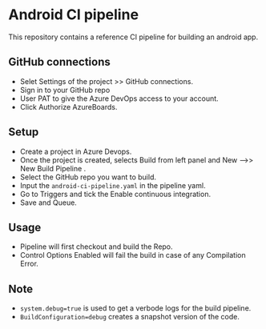 # Android CI pipeline

This repository contains a reference CI pipeline for building an android app.

##  GitHub connections

- Selet Settings of the project >> GitHub connections.
- Sign in to your GitHub repo
- User PAT to give the Azure DevOps access to your account.
- Click Authorize AzureBoards.

## Setup

- Create a project in Azure Devops.
- Once the project is created, selects Build from left panel and New -->> New Build Pipeline .
- Select the GitHub repo you want to build.
- Input the `android-ci-pipeline.yaml` in the pipeline yaml.
- Go to Triggers and tick the Enable continuous integration.
- Save and Queue.

## Usage

- Pipeline will first checkout and build the Repo.
- Control Options Enabled will fail the build in case of any Compilation Error.


## Note

- `system.debug=true` is used to get a verbode logs for the build pipeline.
- `BuildConfiguration=debug` creates a snapshot version of the code.
